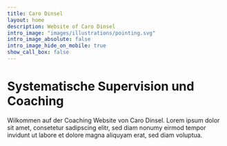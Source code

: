 ```yaml
---
title: Caro Dinsel
layout: home
description: Website of Caro Dinsel
intro_image: "images/illustrations/pointing.svg"
intro_image_absolute: false
intro_image_hide_on_mobile: true
show_call_box: false
---
```


# Systematische Supervision und Coaching

Wilkommen auf der Coaching Website von Caro Dinsel. Lorem ipsum dolor sit amet, consetetur sadipscing elitr, sed diam nonumy eirmod tempor invidunt ut labore et dolore magna aliquyam erat, sed diam voluptua.
